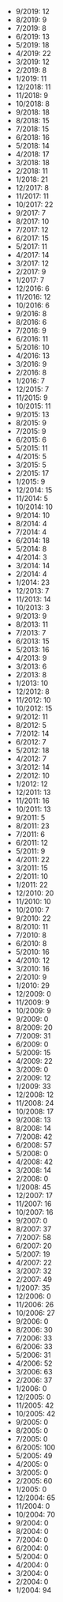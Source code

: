 *  9/2019: 12
*  8/2019: 9
*  7/2019: 8
*  6/2019: 13
*  5/2019: 18
*  4/2019: 22
*  3/2019: 12
*  2/2019: 8
*  1/2019: 11
*  12/2018: 11
*  11/2018: 9
*  10/2018: 8
*  9/2018: 18
*  8/2018: 15
*  7/2018: 15
*  6/2018: 16
*  5/2018: 14
*  4/2018: 17
*  3/2018: 18
*  2/2018: 11
*  1/2018: 21
*  12/2017: 8
*  11/2017: 11
*  10/2017: 22
*  9/2017: 7
*  8/2017: 10
*  7/2017: 12
*  6/2017: 15
*  5/2017: 11
*  4/2017: 14
*  3/2017: 12
*  2/2017: 9
*  1/2017: 7
*  12/2016: 6
*  11/2016: 12
*  10/2016: 6
*  9/2016: 8
*  8/2016: 6
*  7/2016: 9
*  6/2016: 11
*  5/2016: 10
*  4/2016: 13
*  3/2016: 9
*  2/2016: 8
*  1/2016: 7
*  12/2015: 7
*  11/2015: 9
*  10/2015: 11
*  9/2015: 13
*  8/2015: 9
*  7/2015: 9
*  6/2015: 6
*  5/2015: 11
*  4/2015: 5
*  3/2015: 5
*  2/2015: 17
*  1/2015: 9
*  12/2014: 15
*  11/2014: 5
*  10/2014: 10
*  9/2014: 10
*  8/2014: 4
*  7/2014: 4
*  6/2014: 18
*  5/2014: 8
*  4/2014: 3
*  3/2014: 14
*  2/2014: 4
*  1/2014: 23
*  12/2013: 7
*  11/2013: 14
*  10/2013: 3
*  9/2013: 9
*  8/2013: 11
*  7/2013: 7
*  6/2013: 15
*  5/2013: 16
*  4/2013: 9
*  3/2013: 6
*  2/2013: 8
*  1/2013: 10
*  12/2012: 8
*  11/2012: 10
*  10/2012: 15
*  9/2012: 11
*  8/2012: 5
*  7/2012: 14
*  6/2012: 7
*  5/2012: 18
*  4/2012: 7
*  3/2012: 14
*  2/2012: 10
*  1/2012: 12
*  12/2011: 13
*  11/2011: 16
*  10/2011: 13
*  9/2011: 5
*  8/2011: 23
*  7/2011: 6
*  6/2011: 12
*  5/2011: 9
*  4/2011: 22
*  3/2011: 15
*  2/2011: 10
*  1/2011: 22
*  12/2010: 20
*  11/2010: 10
*  10/2010: 7
*  9/2010: 22
*  8/2010: 11
*  7/2010: 8
*  6/2010: 8
*  5/2010: 16
*  4/2010: 12
*  3/2010: 16
*  2/2010: 9
*  1/2010: 29
*  12/2009: 0
*  11/2009: 9
*  10/2009: 9
*  9/2009: 0
*  8/2009: 20
*  7/2009: 31
*  6/2009: 0
*  5/2009: 15
*  4/2009: 22
*  3/2009: 0
*  2/2009: 12
*  1/2009: 33
*  12/2008: 12
*  11/2008: 24
*  10/2008: 17
*  9/2008: 13
*  8/2008: 14
*  7/2008: 42
*  6/2008: 57
*  5/2008: 0
*  4/2008: 42
*  3/2008: 14
*  2/2008: 0
*  1/2008: 45
*  12/2007: 17
*  11/2007: 16
*  10/2007: 16
*  9/2007: 0
*  8/2007: 37
*  7/2007: 58
*  6/2007: 20
*  5/2007: 19
*  4/2007: 22
*  3/2007: 32
*  2/2007: 49
*  1/2007: 35
*  12/2006: 0
*  11/2006: 26
*  10/2006: 27
*  9/2006: 0
*  8/2006: 30
*  7/2006: 33
*  6/2006: 33
*  5/2006: 31
*  4/2006: 52
*  3/2006: 63
*  2/2006: 37
*  1/2006: 0
*  12/2005: 0
*  11/2005: 42
*  10/2005: 42
*  9/2005: 0
*  8/2005: 0
*  7/2005: 0
*  6/2005: 100
*  5/2005: 49
*  4/2005: 0
*  3/2005: 0
*  2/2005: 60
*  1/2005: 0
*  12/2004: 65
*  11/2004: 0
*  10/2004: 70
*  9/2004: 0
*  8/2004: 0
*  7/2004: 0
*  6/2004: 0
*  5/2004: 0
*  4/2004: 0
*  3/2004: 0
*  2/2004: 0
*  1/2004: 94